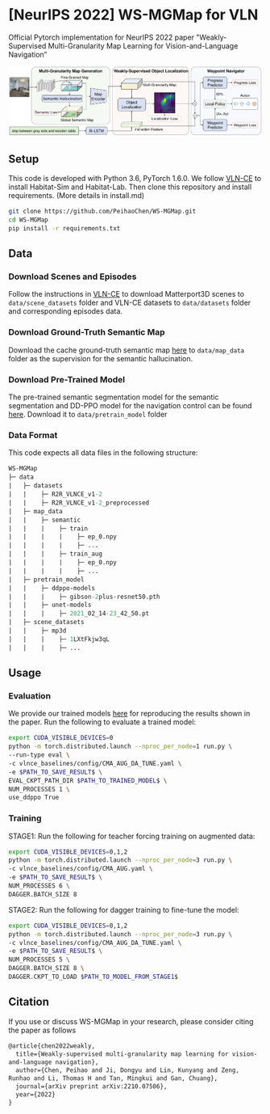 # [NeurIPS 2022] WS-MGMap for VLN
Official Pytorch implementation for NeurIPS 2022 paper "Weakly-Supervised Multi-Granularity Map Learning for Vision-and-Language Navigation”

![](img/framework.png)


## Setup
This code is developed with Python 3.6, PyTorch 1.6.0. We follow [VLN-CE](https://github.com/jacobkrantz/VLN-CE) to install Habitat-Sim and Habitat-Lab. Then clone this repository and install requirements. (More details in install.md)

```bash
git clone https://github.com/PeihaoChen/WS-MGMap.git
cd WS-MGMap
pip install -r requirements.txt
```


## Data

### Download Scenes and Episodes
Follow the instructions in [VLN-CE](https://github.com/jacobkrantz/VLN-CE) to download Matterport3D scenes to `data/scene_datasets` folder and VLN-CE datasets to `data/datasets` folder  and corresponding episodes data.

### Download Ground-Truth Semantic Map
Download the cache ground-truth semantic map [here](https://drive.google.com/file/d/1pJwx0E95WsJXThcx8tPrUTB_6gTlryoy/view?usp=share_link) to `data/map_data` folder as the supervision for the semantic hallucination.

### Download Pre-Trained Model
The pre-trained semantic segmentation model for the semantic segmentation and DD-PPO model for the navigation control can be found [here](https://drive.google.com/file/d/1h7va7waqruCrAxppX4VDhw8mkxfqU1_q/view?usp=share_link). Download it to `data/pretrain_model` folder

### Data Format
This code expects all data files in the following structure:

```graphql
WS-MGMap
├─ data
|   ├─ datasets
|   |    ├─ R2R_VLNCE_v1-2
|   |    ├─ R2R_VLNCE_v1-2_preprocessed
|   ├─ map_data
|   |    ├─ semantic
|   |    |    ├─ train
|   |    |    |    ├─ ep_0.npy
|   |    |    |    ├─ ...
|   |    |    ├─ train_aug
|   |    |    |    ├─ ep_0.npy
|   |    |    |    ├─ ...
|   ├─ pretrain_model
|   |    ├─ ddppo-models
|   |    |    ├─ gibson-2plus-resnet50.pth
|   |    ├─ unet-models
|   |    |    ├─ 2021_02_14-23_42_50.pt
|   ├─ scene_datasets
|   |    ├─ mp3d
|   |    |    ├─ 1LXtFkjw3qL
|   |    |    ├─ ...
```


## Usage

### Evaluation
We provide our trained models [here](https://drive.google.com/file/d/1HcD8s-tyBeH2LsXs6Rj5x5DC1hVD4GNs/view?usp=share_link) for reproducing the results shown in the paper.
Run the following to evaluate a trained model:

```bash
export CUDA_VISIBLE_DEVICES=0
python -m torch.distributed.launch --nproc_per_node=1 run.py \
--run-type eval \
-c vlnce_baselines/config/CMA_AUG_DA_TUNE.yaml \
-e $PATH_TO_SAVE_RESULT$ \
EVAL_CKPT_PATH_DIR $PATH_TO_TRAINED_MODEL$ \
NUM_PROCESSES 1 \
use_ddppo True
```


### Training
STAGE1: Run the following for teacher forcing training on augmented data:

```bash
export CUDA_VISIBLE_DEVICES=0,1,2
python -m torch.distributed.launch --nproc_per_node=3 run.py \
-c vlnce_baselines/config/CMA_AUG.yaml \
-e $PATH_TO_SAVE_RESULT$ \
NUM_PROCESSES 6 \
DAGGER.BATCH_SIZE 8
```

STAGE2: Run the following for dagger training to fine-tune the model:

```bash
export CUDA_VISIBLE_DEVICES=0,1,2
python -m torch.distributed.launch --nproc_per_node=3 run.py \
-c vlnce_baselines/config/CMA_AUG_DA_TUNE.yaml \
-e $PATH_TO_SAVE_RESULT$ \
NUM_PROCESSES 5 \
DAGGER.BATCH_SIZE 8 \
DAGGER.CKPT_TO_LOAD $PATH_TO_MODEL_FROM_STAGE1$
```


## Citation
If you use or discuss WS-MGMap in your research, please consider citing the paper as follows
```
@article{chen2022weakly,
  title={Weakly-supervised multi-granularity map learning for vision-and-language navigation},
  author={Chen, Peihao and Ji, Dongyu and Lin, Kunyang and Zeng, Runhao and Li, Thomas H and Tan, Mingkui and Gan, Chuang},
  journal={arXiv preprint arXiv:2210.07506},
  year={2022}
}
```
